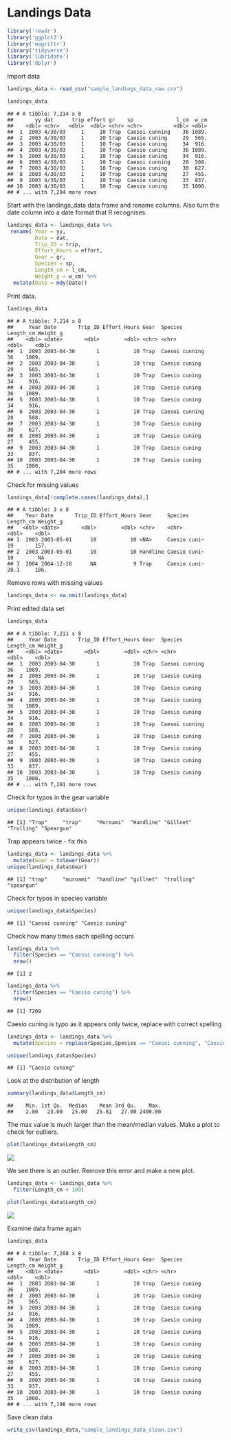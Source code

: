 Landings Data
================

``` r
library('readr')
library('ggplot2')
library('magrittr')
library('tidyverse')
library('lubridate')
library('dplyr')
```

Import data

``` r
landings_data <- read_csv("sample_landings_data_raw.csv")

landings_data
```

    ## # A tibble: 7,214 x 8
    ##       yy dat      trip effort gr    sp              l_cm  w_cm
    ##    <dbl> <chr>   <dbl>  <dbl> <chr> <chr>          <dbl> <dbl>
    ##  1  2003 4/30/03     1     10 Trap  Caesoi cunning    36 1089.
    ##  2  2003 4/30/03     1     10 trap  Caesio cuning     29  565.
    ##  3  2003 4/30/03     1     10 Trap  Caesio cuning     34  916.
    ##  4  2003 4/30/03     1     10 Trap  Caesio cuning     36 1089.
    ##  5  2003 4/30/03     1     10 Trap  Caesio cuning     34  916.
    ##  6  2003 4/30/03     1     10 Trap  Caesoi cunning    28  508.
    ##  7  2003 4/30/03     1     10 Trap  Caesio cuning     30  627.
    ##  8  2003 4/30/03     1     10 Trap  Caesio cuning     27  455.
    ##  9  2003 4/30/03     1     10 Trap  Caesio cuning     33  837.
    ## 10  2003 4/30/03     1     10 Trap  Caesio cuning     35 1000.
    ## # ... with 7,204 more rows

Start with the landings_data data frame and rename columns. Also turn
the date column into a date format that R recognises.

``` r
landings_data <- landings_data %>%
 rename( Year = yy,
         Date = dat,
         Trip_ID = trip,
         Effort_Hours = effort,
         Gear = gr,
         Species = sp,
         Length_cm = l_cm,
         Weight_g = w_cm) %>%
  mutate(Date = mdy(Date))
```

Print data.

``` r
landings_data
```

    ## # A tibble: 7,214 x 8
    ##     Year Date       Trip_ID Effort_Hours Gear  Species        Length_cm Weight_g
    ##    <dbl> <date>       <dbl>        <dbl> <chr> <chr>              <dbl>    <dbl>
    ##  1  2003 2003-04-30       1           10 Trap  Caesoi cunning        36    1089.
    ##  2  2003 2003-04-30       1           10 trap  Caesio cuning         29     565.
    ##  3  2003 2003-04-30       1           10 Trap  Caesio cuning         34     916.
    ##  4  2003 2003-04-30       1           10 Trap  Caesio cuning         36    1089.
    ##  5  2003 2003-04-30       1           10 Trap  Caesio cuning         34     916.
    ##  6  2003 2003-04-30       1           10 Trap  Caesoi cunning        28     508.
    ##  7  2003 2003-04-30       1           10 Trap  Caesio cuning         30     627.
    ##  8  2003 2003-04-30       1           10 Trap  Caesio cuning         27     455.
    ##  9  2003 2003-04-30       1           10 Trap  Caesio cuning         33     837.
    ## 10  2003 2003-04-30       1           10 Trap  Caesio cuning         35    1000.
    ## # ... with 7,204 more rows

Check for missing values

``` r
landings_data[!complete.cases(landings_data),]
```

    ## # A tibble: 3 x 8
    ##    Year Date       Trip_ID Effort_Hours Gear     Species      Length_cm Weight_g
    ##   <dbl> <date>       <dbl>        <dbl> <chr>    <chr>            <dbl>    <dbl>
    ## 1  2003 2003-05-01      10           10 <NA>     Caesio cuni~      19       157.
    ## 2  2003 2003-05-01      10           10 Handline Caesio cuni~      19        NA 
    ## 3  2004 2004-12-18      NA            9 Trap     Caesio cuni~      20.1     186.

Remove rows with missing values

``` r
landings_data <- na.omit(landings_data)
```

Print edited data set

``` r
landings_data
```

    ## # A tibble: 7,211 x 8
    ##     Year Date       Trip_ID Effort_Hours Gear  Species        Length_cm Weight_g
    ##    <dbl> <date>       <dbl>        <dbl> <chr> <chr>              <dbl>    <dbl>
    ##  1  2003 2003-04-30       1           10 Trap  Caesoi cunning        36    1089.
    ##  2  2003 2003-04-30       1           10 trap  Caesio cuning         29     565.
    ##  3  2003 2003-04-30       1           10 Trap  Caesio cuning         34     916.
    ##  4  2003 2003-04-30       1           10 Trap  Caesio cuning         36    1089.
    ##  5  2003 2003-04-30       1           10 Trap  Caesio cuning         34     916.
    ##  6  2003 2003-04-30       1           10 Trap  Caesoi cunning        28     508.
    ##  7  2003 2003-04-30       1           10 Trap  Caesio cuning         30     627.
    ##  8  2003 2003-04-30       1           10 Trap  Caesio cuning         27     455.
    ##  9  2003 2003-04-30       1           10 Trap  Caesio cuning         33     837.
    ## 10  2003 2003-04-30       1           10 Trap  Caesio cuning         35    1000.
    ## # ... with 7,201 more rows

Check for typos in the gear variable

``` r
unique(landings_data$Gear)
```

    ## [1] "Trap"     "trap"     "Muroami"  "Handline" "Gillnet"  "Trolling" "Speargun"

Trap appears twice - fix this

``` r
landings_data <- landings_data %>%
  mutate(Gear = tolower(Gear))
unique(landings_data$Gear)
```

    ## [1] "trap"     "muroami"  "handline" "gillnet"  "trolling" "speargun"

Check for typos in species variable

``` r
unique(landings_data$Species)
```

    ## [1] "Caesoi cunning" "Caesio cuning"

Check how many times each spelling occurs

``` r
landings_data %>%
  filter(Species == "Caesoi cunning") %>%
  nrow()
```

    ## [1] 2

``` r
landings_data %>%
  filter(Species == "Caesio cuning") %>%
  nrow()
```

    ## [1] 7209

Caesio cuning is typo as it appears only twice, replace with correct
spelling

``` r
landings_data <- landings_data %>%
  mutate(Species = replace(Species,Species == "Caesoi cunning", "Caesio cuning"))

unique(landings_data$Species)
```

    ## [1] "Caesio cuning"

Look at the distribution of length

``` r
summary(landings_data$Length_cm)
```

    ##    Min. 1st Qu.  Median    Mean 3rd Qu.    Max. 
    ##    2.00   23.00   25.00   25.81   27.00 2400.00

The max value is much larger than the mean/median values. Make a plot to
check for outliers.

``` r
plot(landings_data$Length_cm)
```

![](landings_data-correct_files/figure-gfm/unnamed-chunk-14-1.png)<!-- -->

We see there is an outlier. Remove this error and make a new plot.

``` r
landings_data <- landings_data %>%
  filter(Length_cm < 100)

plot(landings_data$Length_cm)
```

![](landings_data-correct_files/figure-gfm/unnamed-chunk-15-1.png)<!-- -->

Examine data frame again

``` r
landings_data
```

    ## # A tibble: 7,208 x 8
    ##     Year Date       Trip_ID Effort_Hours Gear  Species       Length_cm Weight_g
    ##    <dbl> <date>       <dbl>        <dbl> <chr> <chr>             <dbl>    <dbl>
    ##  1  2003 2003-04-30       1           10 trap  Caesio cuning        36    1089.
    ##  2  2003 2003-04-30       1           10 trap  Caesio cuning        29     565.
    ##  3  2003 2003-04-30       1           10 trap  Caesio cuning        34     916.
    ##  4  2003 2003-04-30       1           10 trap  Caesio cuning        36    1089.
    ##  5  2003 2003-04-30       1           10 trap  Caesio cuning        34     916.
    ##  6  2003 2003-04-30       1           10 trap  Caesio cuning        28     508.
    ##  7  2003 2003-04-30       1           10 trap  Caesio cuning        30     627.
    ##  8  2003 2003-04-30       1           10 trap  Caesio cuning        27     455.
    ##  9  2003 2003-04-30       1           10 trap  Caesio cuning        33     837.
    ## 10  2003 2003-04-30       1           10 trap  Caesio cuning        35    1000.
    ## # ... with 7,198 more rows

Save clean data

``` r
write_csv(landings_data,"sample_landings_data_clean.csv")
```

